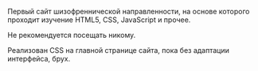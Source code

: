 Первый сайт шизофреннической направленности, на основе которого проходит изучение HTML5, CSS, JavaScript и прочее.

Не рекомендуется посещать никому.

Реализован CSS на главной странице сайта, пока без адаптации интерфейса, брух.
